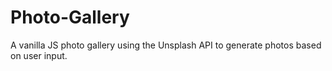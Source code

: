# Photo-Gallery
A vanilla JS photo gallery using the Unsplash API
to generate photos based on user input.
